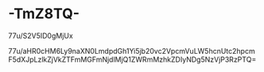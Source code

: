 # -TmZ8TQ-

77u/S2V5ID0gMjUx

77u/aHR0cHM6Ly9naXN0LmdpdGh1Yi5jb20vc2VpcmVuLW5hcnUtc2hpcmF5dXJpLzlkZjVkZTFmMGFmNjdlMjQ1ZWRmMzhkZDIyNDg5NzVjP3RzPTQ=
